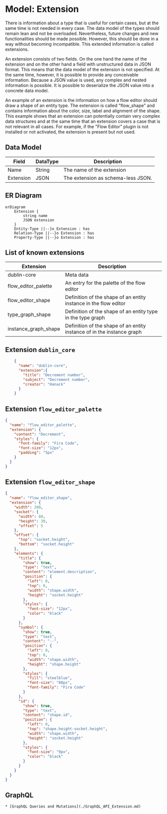 # Model: Extension

There is information about a type that is useful for certain cases, but at the same time is not needed in every case.
The data model of the types should remain lean and not be overloaded. Nevertheless, future changes and new
functionalities should be made possible. However, this should be done in a way without becoming incompatible. This
extended information is called extensions.

An extension consists of two fields. On the one hand the name of the extension and on the other hand a field with
unstructured data in JSON format. This means that the data model of the extension is not specified. At the same time,
however, it is possible to provide any conceivable information. Because a JSON value is used, any complex and nested
information is possible. It is possible to deserialize the JSON value into a concrete data model.

An example of an extension is the information on how a flow editor should draw a shape of an entity type. The extension
is called "flow_shape" and contains information about the color, size, label and alignment of the shape. This example
shows that an extension can potentially contain very complex data structures and at the same time that an extension
covers a case that is not relevant in all cases. For example, if the "Flow Editor" plugin is not installed or not
activated, the extension is present but not used.

## Data Model

| Field     | DataType | Description                        |
|-----------|----------|------------------------------------|
| Name      | String   | The name of the extension          |
| Extension | JSON     | The extension as schema-less JSON. |

## ER Diagram

```mermaid
erDiagram
    Extension {
        string name
        JSON extension
    }
    Entity-Type ||--}o Extension : has
    Relation-Type ||--}o Extension : has
    Property-Type ||--}o Extension : has
```

## List of known extensions

| Extension            | Description                                                            |
|----------------------|------------------------------------------------------------------------|
| dublin-core          | Meta data                                                              |
| flow_editor_palette  | An entry for the palette of the flow editor                            |
| flow_editor_shape    | Definition of the shape of an entity instance in the flow editor       |
| type_graph_shape     | Definition of the shape of an entity type in the type graph            |
| instance_graph_shape | Definition of the shape of an entity instance of in the instance graph |

## Extension `dublin_core`

```json
    {
      "name": "dublin-core",
      "extension":{
        "title": "Decrement number",
        "subject": "Decrement number",
        "creator": "Hanack"
      }
    }
```

## Extension `flow_editor_palette`

```json
{
  "name": "flow_editor_palette",
  "extension": {
    "content": "Decrement",
    "styles": {
      "font-family": "Fira Code",
      "font-size": "12px",
      "padding": "5px"
    }
  }
}
```

## Extension `flow_editor_shape`

```json
{
  "name": "flow_editor_shape",
  "extension": {
    "width": 200,
    "socket": {
      "width": 60,
      "height": 30,
      "offset": 5
    },
    "offset": {
      "top": "socket.height",
      "bottom": "socket.height"
    },
    "elements": {
      "title": {
        "show": true,
        "type": "text",
        "content": "element.description",
        "position": {
          "left": 0,
          "top": 0,
          "width": "shape.width",
          "height": "socket.height"
        },
        "styles": {
          "font-size": "12px",
          "color": "black"
        }
      },
      "symbol": {
        "show": true,
        "type": "text",
        "content": "--",
        "position": {
          "left": 0,
          "top": 0,
          "width": "shape.width",
          "height": "shape.height"
        },
        "styles": {
          "fill": "steelblue",
          "font-size": "80px",
          "font-family": "Fira Code"
        }
      },
      "id": {
        "show": true,
        "type": "text",
        "content": "shape.id",
        "position": {
          "left": 0,
          "top": "shape.height-socket.height",
          "width": "shape.width",
          "height": "socket.height"
        },
        "styles": {
          "font-size": "9px",
          "color": "black"
        }
      }
    }
  }
}
```

## GraphQL

```admonish tip "GraphQL"
* [GraphQL Queries and Mutations](./GraphQL_API_Extension.md)
```
